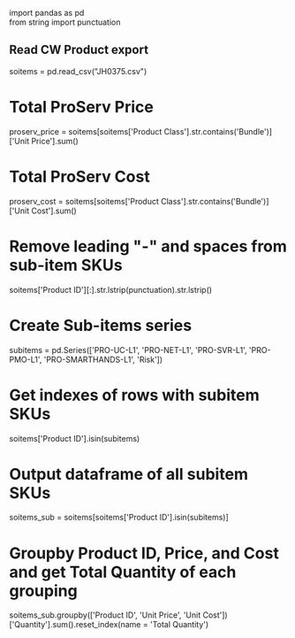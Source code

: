 import pandas as pd  
from string import punctuation  

## Read CW Product export  
soitems = pd.read_csv("JH0375.csv")  

# Total ProServ Price  
proserv_price = soitems[soitems['Product Class'].str.contains('Bundle')]['Unit Price'].sum()  

# Total ProServ Cost  
proserv_cost = soitems[soitems['Product Class'].str.contains('Bundle')]['Unit Cost'].sum()  

# Remove leading "-" and spaces from sub-item SKUs  
soitems['Product ID'][:].str.lstrip(punctuation).str.lstrip()  

# Create Sub-items series    
subitems = pd.Series(['PRO-UC-L1', 'PRO-NET-L1', 'PRO-SVR-L1', 'PRO-PMO-L1', 'PRO-SMARTHANDS-L1', 'Risk'])

# Get indexes of rows with subitem SKUs  
soitems['Product ID'].isin(subitems)  

# Output dataframe of all subitem SKUs  
soitems_sub = soitems[soitems['Product ID'].isin(subitems)]  

# Groupby Product ID, Price, and Cost  and get Total Quantity of each grouping  
soitems_sub.groupby(['Product ID', 'Unit Price', 'Unit Cost'])['Quantity'].sum().reset_index(name = 'Total Quantity')  
